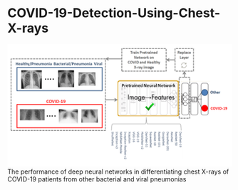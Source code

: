 # COVID-19-Detection-Using-Chest-X-rays

![Screenshot](Framework2.png)
The performance of deep neural networks in differentiating chest X-rays of COVID-19 patients from other bacterial and viral pneumonias
